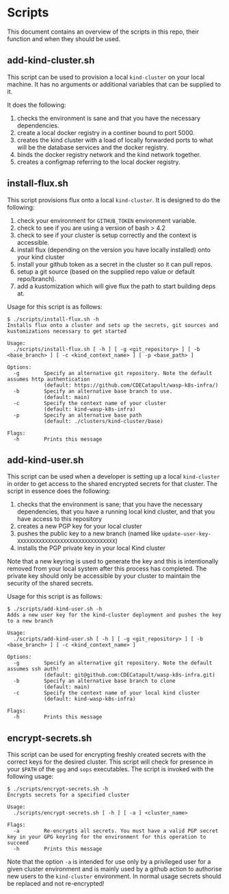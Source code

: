 # Scripts

This document contains an overview of the scripts in this repo, their function and when they should be used.

## add-kind-cluster.sh
This script can be used to provision a local `kind-cluster` on your local machine.  It has no arguments or additional variables that can be supplied to it.

It does the following:
1. checks the environment is sane and that you have the necessary dependencies.
2. create a local docker registry in a continer bound to port 5000.
3. creates the kind cluster with a load of locally forwarded ports to what will be the database services and the docker registry.
4. binds the docker registry network and the kind network together.
5. creates a configmap referring to the local docker registry.

## install-flux.sh
This script provisions flux onto a local `kind-cluster`.  It is designed to do the following:

1. check your environment for `GITHUB_TOKEN` environment variable.
2. check to see if you are using a version of bash > 4.2
3. check to see if your cluster is setup correctly and the context is accessible.
4. install flux (depending on the version you have locally installed) onto your kind cluster
5. install your github token as a secret in the cluster so it can pull repos.
6. setup a git source (based on the supplied repo value or default repo/branch).
7. add a kustomization which will give flux the path to start building deps at.

Usage for this script is as follows:
```console
$ ./scripts/install-flux.sh -h
Installs flux onto a cluster and sets up the secrets, git sources and kustomizations necessary to get started

Usage:
  ./scripts/install-flux.sh [ -h ] [ -g <git_repository> ] [ -b <base_branch> ] [ -c <kind_context_name> ] [ -p <base_path> ]

Options:
  -g        Specify an alternative git repository. Note the default assumes http authentication
            (default: https://github.com/CDECatapult/wasp-k8s-infra/)
  -b        Specify an alternative base branch to use.
            (default: main)
  -c        Specify the context name of your cluster
            (default: kind-wasp-k8s-infra)
  -p        Specify an alternative base path
            (default: ./clusters/kind-cluster/base)

Flags: 
  -h        Prints this message
  ```
  
## add-kind-user.sh

This script can be used when a developer is setting up a local `kind-cluster` in order to get access to the shared encrypted secrets for that cluster. The script in essence does the following:

1. checks that the environment is sane; that you have the necessary dependencies, that you have a running local kind cluster, and that you have access to this repository
2. creates a new PGP key for your local cluster
3. pushes the public key to a new branch (named like `update-user-key-XXXXXXXXXXXXXXXXXXXXXXXXXXXXXXXX`)
4. installs the PGP private key in your local Kind cluster

Note that a new keyring is used to generate the key and this is intentionally removed from your local system after this process has completed. The private key should only be accessible by your cluster to maintain the security of the shared secrets.

Usage for this script is as follows:

```console
$ ./scripts/add-kind-user.sh -h
Adds a new user key for the kind-cluster deployment and pushes the key to a new branch

Usage:
  ./scripts/add-kind-user.sh [ -h ] [ -g <git_repository> ] [ -b <base_branch> ] [ -c <kind_context_name> ]

Options:
  -g        Specify an alternative git repository. Note the default assumes ssh auth!
            (default: git@github.com:CDECatapult/wasp-k8s-infra.git)
  -b        Specify an alternative base branch to clone
            (default: main)
  -c        Specify the context name of your local kind cluster
            (default: kind-wasp-k8s-infra)

Flags:
  -h        Prints this message
```

## encrypt-secrets.sh

This script can be used for encrypting freshly created secrets with the correct keys for the desired cluster. This script will check for presence in your `$PATH` of the `gpg` and `sops` executables. The script is invoked with the following usage:

```console
$ ./scripts/encrypt-secrets.sh -h
Encrypts secrets for a specified cluster

Usage:
  ./scripts/encrypt-secrets.sh [ -h ] [ -a ] <cluster_name>

Flags:
  -a        Re-encrypts all secrets. You must have a valid PGP secret key in your GPG keyring for the environment for this operation to succeed
  -h        Prints this message
```
Note that the option `-a` is intended for use only by a privileged user for a given cluster environment and is mainly used by a github action to authorise new users to the `kind-cluster` environment. In normal usage secrets should be replaced and not re-encrypted!
